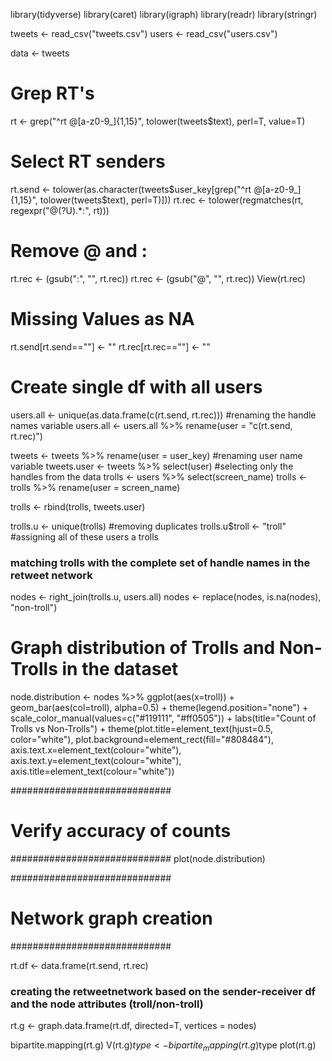 library(tidyverse)
library(caret)
library(igraph)
library(readr)
library(stringr)


tweets <- read_csv("tweets.csv")
users <- read_csv("users.csv")

data <- tweets

# Grep RT's 
rt <- grep("^rt @[a-z0-9_]{1,15}", tolower(tweets$text), perl=T, value=T)

# Select RT senders 
rt.send <- tolower(as.character(tweets$user_key[grep("^rt @[a-z0-9_]{1,15}", tolower(tweets$text), perl=T)]))
rt.rec <- tolower(regmatches(rt, regexpr("@(?U).*:", rt)))
# Remove @ and :
rt.rec <- (gsub(":", "", rt.rec))
rt.rec <- (gsub("@", "", rt.rec)) 
View(rt.rec)

# Missing Values as NA
rt.send[rt.send==""] <- "<NA>"
rt.rec[rt.rec==""] <- "<NA>"

# Create single df with all users
users.all <- unique(as.data.frame(c(rt.send, rt.rec))) 
#renaming the handle names variable
users.all <- users.all %>% rename(user = "c(rt.send, rt.rec)")


tweets <- tweets %>% rename(user = user_key) #renaming user name variable
tweets.user <- tweets %>% select(user) #selecting only the handles from the data
trolls <- users %>% select(screen_name)
trolls <- trolls %>% rename(user = screen_name)
                            
trolls <- rbind(trolls, tweets.user)

trolls.u <- unique(trolls) #removing duplicates
trolls.u$troll <- "troll" #assigning all of these users a trolls
### matching trolls with the complete set of handle names in the retweet network

nodes <- right_join(trolls.u, users.all)
nodes <- replace(nodes, is.na(nodes), "non-troll") 

# Graph distribution of Trolls and Non-Trolls in the dataset
node.distribution <-  nodes %>% ggplot(aes(x=troll)) + geom_bar(aes(col=troll), alpha=0.5) + 
                        theme(legend.position="none") + scale_color_manual(values=c("#119111", "#ff0505")) + 
                        labs(title="Count of Trolls vs Non-Trolls") + 
                        theme(plot.title=element_text(hjust=0.5, color="white"), plot.background=element_rect(fill="#808484"), axis.text.x=element_text(colour="white"), axis.text.y=element_text(colour="white"), axis.title=element_text(colour="white"))


#############################
# Verify accuracy of counts #
#############################
plot(node.distribution)



#############################
# Network graph creation    #
#############################


rt.df <- data.frame(rt.send, rt.rec)
### creating the retweetnetwork based on the sender-receiver df and the node attributes (troll/non-troll)
rt.g <- graph.data.frame(rt.df, directed=T, vertices = nodes)


bipartite.mapping(rt.g)
V(rt.g)$type <- bipartite_mapping(rt.g)$type
plot(rt.g)


